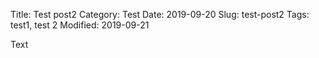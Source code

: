 Title: Test post2
Category: Test
Date: 2019-09-20
Slug: test-post2
Tags: test1, test 2
Modified: 2019-09-21

Text
